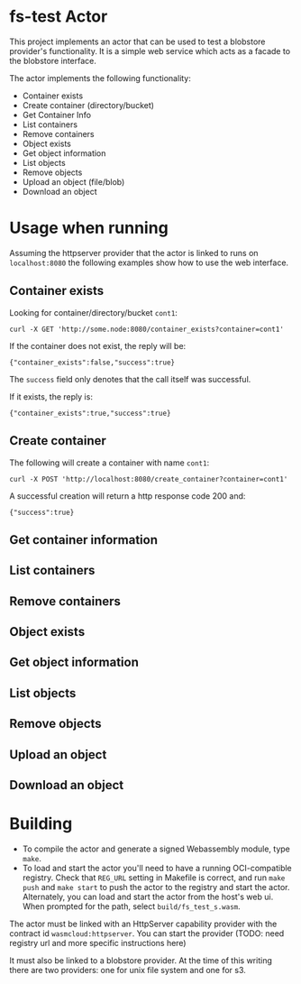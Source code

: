 # fs-test Actor

This project implements an actor that can be used to test a blobstore provider's 
functionality. It is a simple web service which acts as a facade to the blobstore 
interface.

The actor implements the following functionality:

- Container exists
- Create container (directory/bucket)
- Get Container Info
- List containers
- Remove containers
- Object exists
- Get object information
- List objects
- Remove objects
- Upload an object (file/blob)
- Download an object

# Usage when running

Assuming the httpserver provider that the actor is linked to runs on `localhost:8080` 
the following examples show how to use the web interface.

## Container exists

Looking for container/directory/bucket `cont1`:

`curl -X GET 'http://some.node:8080/container_exists?container=cont1'`

If the container does not exist, the reply will be:

`{"container_exists":false,"success":true}`

The `success` field only denotes that the call itself was successful.

If it exists, the reply is:

`{"container_exists":true,"success":true}`

## Create container

The following will create a container with name `cont1`:

`curl -X POST 'http://localhost:8080/create_container?container=cont1'`

A successful creation will return a http response code 200 and:

`{"success":true}`

## Get container information

## List containers

## Remove containers

## Object exists

## Get object information

## List objects

## Remove objects

## Upload an object



## Download an object

# Building

- To compile the actor and generate a signed Webassembly module, type `make`.
- To load and start the actor you'll need to have a running OCI-compatible
registry. Check that `REG_URL` setting in Makefile is correct, and run
`make push` and `make start` to push the actor to the registry
and start the actor.
Alternately, you can load and start the actor from the host's web ui.
When prompted for the path, 
select `build/fs_test_s.wasm`.

The actor must be linked with an HttpServer capability 
provider with the contract id `wasmcloud:httpserver`. You can start the
provider (TODO: need registry url and more specific instructions here)

It must also be linked to a blobstore provider. At the time of this writing
there are two providers: one for unix file system and one for s3. 


